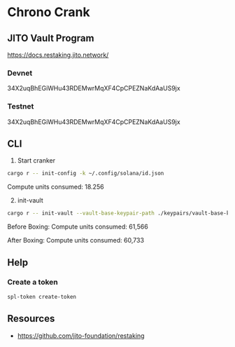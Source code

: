 # Chrono Crank

## JITO Vault Program
https://docs.restaking.jito.network/

### Devnet 

34X2uqBhEGiWHu43RDEMwrMqXF4CpCPEZNaKdAaUS9jx

### Testnet

34X2uqBhEGiWHu43RDEMwrMqXF4CpCPEZNaKdAaUS9jx

## CLI

1. Start cranker

```bash
cargo r -- init-config -k ~/.config/solana/id.json
```

Compute units consumed: 18.256

2. init-vault

```bash
cargo r -- init-vault --vault-base-keypair-path ./keypairs/vault-base-keypair.json -l ./keypairs/lrt-mint-keypair.json --vault-admin-keypair-path ~/.config/solana/id.json -t 5S1rAwUtzJYh3gygq74GPaYsMHG67rE6tEJCXSpu114W
```

Before Boxing:
Compute units consumed: 61,566

After Boxing:
Compute units consumed: 60,733


## Help

### Create a token

```bash
spl-token create-token
```

## Resources
- https://github.com/jito-foundation/restaking
